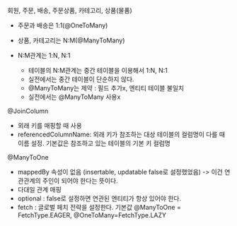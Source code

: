 회원, 주문, 배송, 주문상품, 카테고리, 상품(물품)

- 주문과 배송은 1:1(@OneToMany)
- 상품, 카테고리는 N:M(@ManyToMany)

- N:M관계는 1:N, N:1
    - 테이블의 N:M관계는 중간 테이블을 이용해서 1:N, N:1
    - 실전에서는 중간 테이블이 단순하지 않다.
    - @ManyToMany는 제약 : 필드 추가x, 엔티티 테이블 불일치
    - 실전에서는 @ManyToMany 사용x

@JoinColumn
- 외래 키를 매핑할 때 사용
- referencedColumnName: 외래 키가 참조하는 대상 테이블의 컬럼명이 다를 때 이름 설정. 기본값은 참조하고 있는 테이블의 기본 키 컬럼명

@ManyToOne
- mappedBy 속성이 없음 (insertable, updatable false로 설정했었음) -> 이건 연관관계의 주인이 되어야 한다는 뜻이다.
- 다대일 관계 매핑
- optional : false로 설정하면 연관된 엔티티가 항상 있어야 한다.
- fetch : 글로벌 페치 전략을 설정한다. 기본값 @ManyToOne = FetchType.EAGER, @OneToMany=FetchType.LAZY
